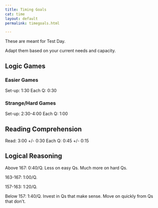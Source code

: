 ```yaml
---
title: Timing Goals
cat: time
layout: default
permalink: timegoals.html

---
```


These are meant for Test Day.

Adapt them based on your current needs and capacity.

## Logic Games

### Easier Games

Set-up: 1:30
Each Q: 0:30

### Strange/Hard Games

Set-up: 2:30-4:00
Each Q: 1:00

## Reading Comprehension

Read: 3:00 +/- 0:30
Each Q: 0:45 +/- 0:15

## Logical Reasoning

Above 167: 0:40/Q. Less on easy Qs. Much more on hard Qs.

163-167: 1:00/Q.

157-163: 1:20/Q.

Below 157: 1:40/Q. Invest in Qs that make sense. Move on quickly from Qs that don't.
